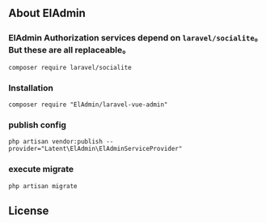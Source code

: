 ## About ElAdmin

### ElAdmin Authorization services depend on `laravel/socialite`。But these are all replaceable。
```shell
composer require laravel/socialite
```

### Installation

```shell
composer require "ElAdmin/laravel-vue-admin"
```

###  publish config
```shell
php artisan vendor:publish --provider="Latent\ElAdmin\ElAdminServiceProvider"
```

### execute migrate
```shell
php artisan migrate
```

## License
